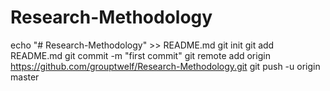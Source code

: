 # Research-Methodology
echo "# Research-Methodology" >> README.md
git init
git add README.md
git commit -m "first commit"
git remote add origin https://github.com/grouptwelf/Research-Methodology.git
git push -u origin master
